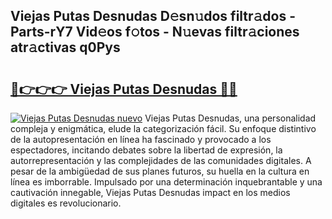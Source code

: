 ## Viejas Putas Desnudas D𝚎sn𝚞dos filtr𝚊dos - Parts-rY7 Vid𝚎os f𝚘tos - N𝚞evas filtr𝚊ciones atr𝚊ctivas q0Pys

# <h2><a href="http://mb11dbh.tromn.icu/?c=Viejas+Putas+Desnudas">🔗👉👉👉 Viejas Putas Desnudas 🔗🔗</a></h2>

[![Viejas Putas Desnudas nuevo](https://i.imgur.com/pEAQMta.gif)](http://mb11dbh.tromn.icu/?c=Viejas+Putas+Desnudas)
Viejas Putas Desnudas, una personalidad compleja y enigmática, elude la categorización fácil. Su enfoque distintivo de la autopresentación en línea ha fascinado y provocado a los espectadores, incitando debates sobre la libertad de expresión, la autorrepresentación y las complejidades de las comunidades digitales. A pesar de la ambigüedad de sus planes futuros, su huella en la cultura en línea es imborrable. Impulsado por una determinación inquebrantable y una cautivación innegable, Viejas Putas Desnudas impact en los medios digitales es revolucionario.
